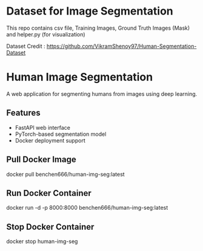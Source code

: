 # Dataset for Image Segmentation

This repo contains csv file, Training Images, Ground Truth Images (Mask) and helper.py (for visualization)

Dataset Credit : https://github.com/VikramShenoy97/Human-Segmentation-Dataset

# Human Image Segmentation

A web application for segmenting humans from images using deep learning.

## Features

- FastAPI web interface
- PyTorch-based segmentation model
- Docker deployment support

## Pull Docker Image

docker pull benchen666/human-img-seg:latest

## Run Docker Container

docker run -d -p 8000:8000 benchen666/human-img-seg:latest

## Stop Docker Container

docker stop human-img-seg
